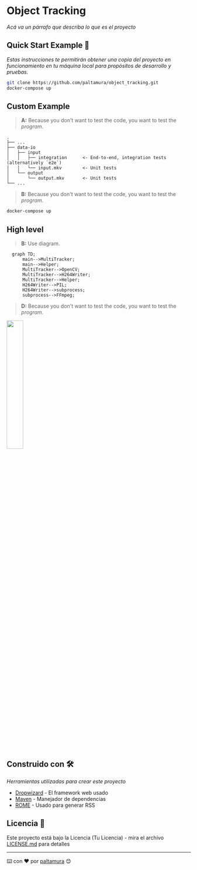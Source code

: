 # Object Tracking

_Acá va un párrafo que describa lo que es el proyecto_


## Quick Start Example 🚀

_Estas instrucciones te permitirán obtener una copia del proyecto en funcionamiento en tu máquina local para propósitos de desarrollo y pruebas._

```Bash
git clone https://github.com/paltamura/object_tracking.git
docker-compose up
```

## Custom Example

> **A:** Because you don't want to test the code, you want to test the *program*.

    .
    ├── ...
    ├── data-io
    │   ├── input
    │   │   ├── integration      <- End-to-end, integration tests (alternatively `e2e`)
    │   │   └── input.mkv        <- Unit tests
    │   └── output
    │       └── output.mkv       <- Unit tests
    └── ...

> **B:** Because you don't want to test the code, you want to test the *program*.
```Bash
docker-compose up
```

## High level 

> **B:** Use diagram.
```mermaid
  graph TD;
      main-->MultiTracker;
      main-->Helper;
      MultiTracker-->OpenCV;
      MultiTracker-->H264Writer;
      MultiTracker-->Helper;
      H264Writer-->PIL;
      H264Writer-->subprocess;
      subprocess-->FFmpeg;
```

> **D:** Because you don't want to test the code, you want to test the *program*.
<img src="https://user-images.githubusercontent.com/84106110/156944048-a6efe75f-6773-446f-a057-3b9b9442c1fe.png" width=30% height=30%>

## Construido con 🛠️

_Herramientas utilizadas para crear este proyecto_

* [Dropwizard](http://www.dropwizard.io/1.0.2/docs/) - El framework web usado
* [Maven](https://maven.apache.org/) - Manejador de dependencias
* [ROME](https://rometools.github.io/rome/) - Usado para generar RSS

## Licencia 📄

Este proyecto está bajo la Licencia (Tu Licencia) - mira el archivo [LICENSE.md](LICENSE.md) para detalles

---
⌨️ con ❤️ por [paltamura](https://github.com/paltamura) 😊
















